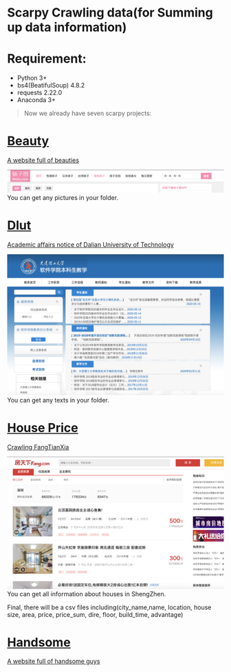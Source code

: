 # Scarpy Crawling data(for Summing up data information)
# Requirement:
- Python 3+
- bs4(BeatifulSoup) 4.8.2
- requests 2.22.0
- Anaconda 3+

> Now we already have seven scarpy projects:

#  [Beauty](Beauty.py)
[A website full of beauties](http://www.mzitu.com)

![images](images/meizi.png)
You can get any pictures in your folder.

# [Dlut](Dlutimfor.py)
[Academic affairs notice of Dalian University of Technology](http://ssdut.dlut.edu.cn/bkspy/benkeshengjiaoxue.htm)

![images](images/dlut.png)
You can get any texts in your folder.


# [House Price](House_price.py)
[Crawling FangTianXia](https://sz.esf.fang.com)

![images](images/Fangtianxia.png)
You can get all information about houses in ShengZhen.

Final, there will be a csv files including(city_name,name, location, house size, area, price, price_sum, dire, floor, build_time, advantage)



# [Handsome](Handsome.py)
[A website full of handsome guys](http://www.shuaigepic.com/)




